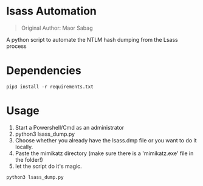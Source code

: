 # lsass Automation
> Original Author: Maor Sabag


A python script to automate the NTLM hash dumping from the Lsass process


# Dependencies

```
pip3 install -r requirements.txt
```

# Usage

1. Start a Powershell/Cmd as an administrator
2. python3 lsass_dump.py
3. Choose whether you already have the lsass.dmp file or you want to do it locally.
4. Paste the mimikatz directory (make sure there is a 'mimikatz.exe' file in the folder!)
5. let the script do it's magic.

```
python3 lsass_dump.py
```


